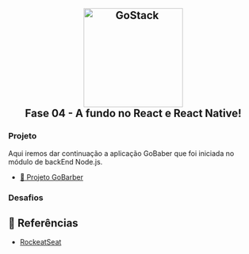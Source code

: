 <h2 align="center" >
  <img alt="GoStack" src="https://blog.hariken.co/wp-content/uploads/2019/03/react-logo.png" width="200px" /> <br/>
  Fase 04 - A fundo no React e React Native!
</h2>

### Projeto
Aqui iremos dar continuação a aplicação GoBaber que foi iniciada no módulo de backEnd Node.js.

- [ :barber: Projeto GoBarber](https://github.com/kaellandrade/GoStack_Bootcamp/tree/main/Fase01_DominandoNodeJS/02gobarber)

### Desafios

## :memo: Referências

- [RockeatSeat](https://www.rocketseat.com.br/)
